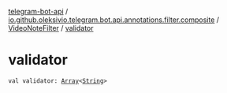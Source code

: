[telegram-bot-api](../../index.md) / [io.github.oleksivio.telegram.bot.api.annotations.filter.composite](../index.md) / [VideoNoteFilter](index.md) / [validator](./validator.md)

# validator

`val validator: `[`Array`](https://kotlinlang.org/api/latest/jvm/stdlib/kotlin/-array/index.html)`<`[`String`](https://kotlinlang.org/api/latest/jvm/stdlib/kotlin/-string/index.html)`>`